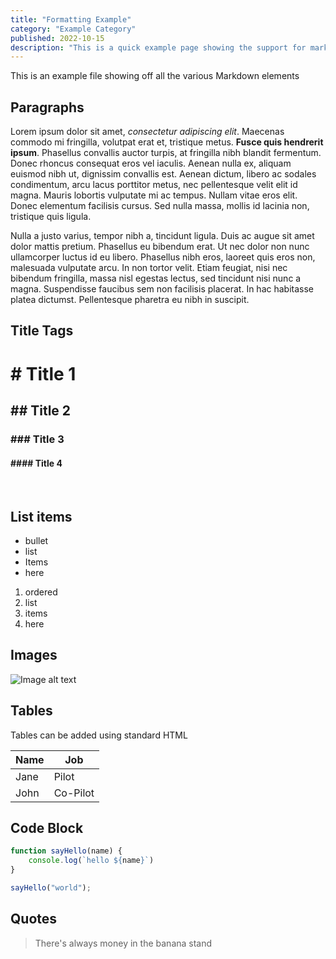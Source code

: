 ```yaml
---
title: "Formatting Example"
category: "Example Category"
published: 2022-10-15
description: "This is a quick example page showing the support for markdown elements"
---
```


This is an example file showing off all the various Markdown elements

## Paragraphs

Lorem ipsum dolor sit amet, *consectetur adipiscing elit*. Maecenas commodo mi fringilla, volutpat erat et, tristique
metus. **Fusce quis hendrerit ipsum**. Phasellus convallis auctor turpis, at fringilla nibh blandit fermentum. Donec
rhoncus
consequat eros vel iaculis. Aenean nulla ex, aliquam euismod nibh ut, dignissim convallis est. Aenean dictum, libero ac
sodales condimentum, arcu lacus porttitor metus, nec pellentesque velit elit id magna. Mauris lobortis vulputate mi ac
tempus. Nullam vitae eros elit. Donec elementum facilisis cursus. Sed nulla massa, mollis id lacinia non, tristique quis
ligula.

Nulla a justo varius, tempor nibh a, tincidunt ligula. Duis ac augue sit amet dolor mattis pretium. Phasellus eu
bibendum erat. Ut nec dolor non nunc ullamcorper luctus id eu libero. Phasellus nibh eros, laoreet quis eros non,
malesuada vulputate arcu. In non tortor velit. Etiam feugiat, nisi nec bibendum fringilla, massa nisl egestas lectus,
sed tincidunt nisi nunc a magna. Suspendisse faucibus sem non facilisis placerat. In hac habitasse platea dictumst.
Pellentesque pharetra eu nibh in suscipit.

## Title Tags

# # Title 1

## ## Title 2

### ### Title 3

#### #### Title 4

<br />

## List items

* bullet
* list
* Items
* here

1. ordered
2. list
3. items
4. here

## Images

![Image alt text](/images/placeholder-image.svg)

## Tables

Tables can be added using standard HTML

<table>
    <thead>
        <tr>
            <th>Name</th>
            <th>Job</th>
        </tr>
    </thead>
    <tbody>
        <tr>
            <td>Jane</td>
            <td>Pilot</td>
        </tr>
        <tr>
            <td>John</td>
            <td>Co-Pilot</td>
        </tr>
    </tbody>
</table>

## Code Block

```javascript
function sayHello(name) {
    console.log(`hello ${name}`)
}

sayHello("world");
```

## Quotes

> There's always money in the banana stand

